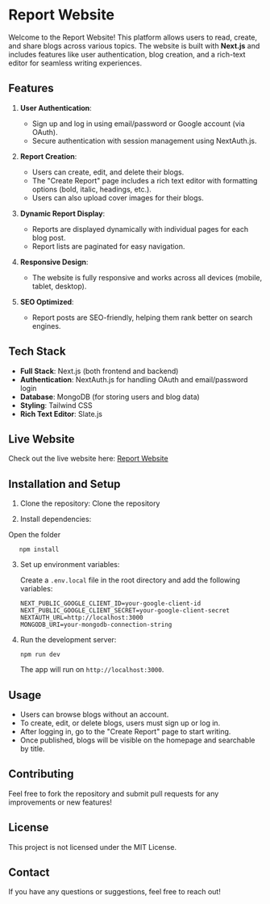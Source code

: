 # Report Website

Welcome to the Report Website! This platform allows users to read, create, and share blogs across various topics. The website is built with **Next.js** and includes features like user authentication, blog creation, and a rich-text editor for seamless writing experiences.

## Features

1. **User Authentication**:
   - Sign up and log in using email/password or Google account (via OAuth).
   - Secure authentication with session management using NextAuth.js.
2. **Report Creation**:

   - Users can create, edit, and delete their blogs.
   - The "Create Report" page includes a rich text editor with formatting options (bold, italic, headings, etc.).
   - Users can also upload cover images for their blogs.

3. **Dynamic Report Display**:

   - Reports are displayed dynamically with individual pages for each blog post.
   - Report lists are paginated for easy navigation.

4. **Responsive Design**:

   - The website is fully responsive and works across all devices (mobile, tablet, desktop).

5. **SEO Optimized**:
   - Report posts are SEO-friendly, helping them rank better on search engines.

## Tech Stack

- **Full Stack**: Next.js (both frontend and backend)
- **Authentication**: NextAuth.js for handling OAuth and email/password login
- **Database**: MongoDB (for storing users and blog data)
- **Styling**: Tailwind CSS
- **Rich Text Editor**: Slate.js

## Live Website

Check out the live website here: [Report Website](https://scams-alert.vercel.app/)

## Installation and Setup

1. Clone the repository:
   Clone the repository

2. Install dependencies:

Open the folder

```
   npm install
```

3. Set up environment variables:

   Create a `.env.local` file in the root directory and add the following variables:

   ```
   NEXT_PUBLIC_GOOGLE_CLIENT_ID=your-google-client-id
   NEXT_PUBLIC_GOOGLE_CLIENT_SECRET=your-google-client-secret
   NEXTAUTH_URL=http://localhost:3000
   MONGODB_URI=your-mongodb-connection-string
   ```

4. Run the development server:

   ```
   npm run dev
   ```

   The app will run on `http://localhost:3000`.

## Usage

- Users can browse blogs without an account.
- To create, edit, or delete blogs, users must sign up or log in.
- After logging in, go to the "Create Report" page to start writing.
- Once published, blogs will be visible on the homepage and searchable by title.

## Contributing

Feel free to fork the repository and submit pull requests for any improvements or new features!

## License

This project is not licensed under the MIT License.

## Contact

If you have any questions or suggestions, feel free to reach out!
